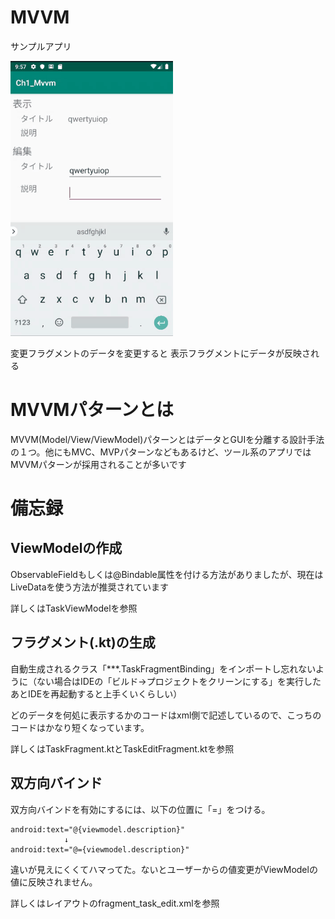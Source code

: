 # MVVM

サンプルアプリ

![play.gif](./play.gif?raw=true)

変更フラグメントのデータを変更すると
表示フラグメントにデータが反映される

# MVVMパターンとは

MVVM(Model/View/ViewModel)パターンとはデータとGUIを分離する設計手法の１つ。他にもMVC、MVPパターンなどもあるけど、ツール系のアプリではMVVMパターンが採用されることが多いです

# 備忘録

## ViewModelの作成

ObservableFieldもしくは@Bindable属性を付ける方法がありましたが、現在はLiveDataを使う方法が推奨されています

詳しくはTaskViewModelを参照

## フラグメント(.kt)の生成

自動生成されるクラス「***.TaskFragmentBinding」をインポートし忘れないように（ない場合はIDEの「ビルド->プロジェクトをクリーンにする」を実行したあとIDEを再起動すると上手くいくらしい）

どのデータを何処に表示するかのコードはxml側で記述しているので、こっちのコードはかなり短くなっています。

詳しくはTaskFragment.ktとTaskEditFragment.ktを参照

## 双方向バインド

双方向バインドを有効にするには、以下の位置に「=」をつける。

    android:text="@{viewmodel.description}"
                ↓
    android:text="@={viewmodel.description}"

違いが見えにくくてハマってた。ないとユーザーからの値変更がViewModelの値に反映されません。

詳しくはレイアウトのfragment_task_edit.xmlを参照
